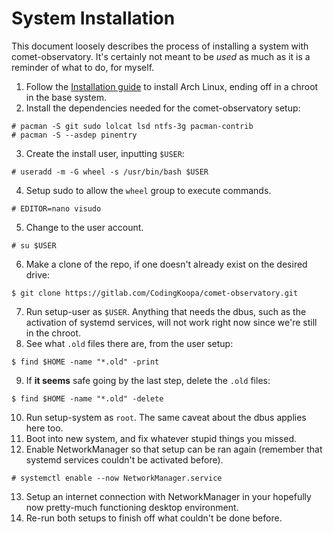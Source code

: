 # System Installation

This document loosely describes the process of installing a system with comet-observatory. It's certainly not meant to be *used* as much as it is a reminder of what to do, for myself.
1. Follow the [Installation guide](https://wiki.archlinux.org/title/Installation_guide) to install Arch Linux, ending off in a chroot in the base system.
2. Install the dependencies needed for the comet-observatory setup:
```
# pacman -S git sudo lolcat lsd ntfs-3g pacman-contrib
# pacman -S --asdep pinentry
```
3. Create the install user, inputting `$USER`:
```
# useradd -m -G wheel -s /usr/bin/bash $USER
```
4. Setup sudo to allow the `wheel` group to execute commands.
```
# EDITOR=nano visudo
```
5.  Change to the user account.
```
# su $USER
```
6. Make a clone of the repo, if one doesn't already exist on the desired drive:
```
$ git clone https://gitlab.com/CodingKoopa/comet-observatory.git
```
7. Run setup-user as `$USER`. Anything that needs the dbus, such as the activation of systemd services, will not work right now since we're still in the chroot.
8. See what `.old` files there are, from the user setup:
```
$ find $HOME -name "*.old" -print
```
9. If **it seems** safe going by the last step, delete the `.old` files:
```
$ find $HOME -name "*.old" -delete
```
10. Run setup-system as `root`. The same caveat about the dbus applies here too.
11. Boot into new system, and fix whatever stupid things you missed.
12. Enable NetworkManager so that setup can be ran again (remember that systemd services couldn't be activated before).
```
# systemctl enable --now NetworkManager.service
```
13. Setup an internet connection with NetworkManager in your hopefully now pretty-much functioning desktop environment.
14. Re-run both setups to finish off what couldn't be done before.
